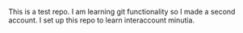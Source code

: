 This is a test repo. I am learning git functionality so I made a second account. I set up this repo to learn interaccount minutia.